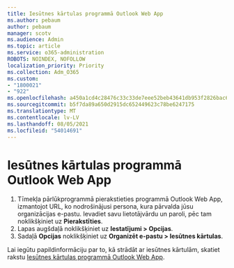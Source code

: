 ```yaml
---
title: Iesūtnes kārtulas programmā Outlook Web App
ms.author: pebaum
author: pebaum
manager: scotv
ms.audience: Admin
ms.topic: article
ms.service: o365-administration
ROBOTS: NOINDEX, NOFOLLOW
localization_priority: Priority
ms.collection: Adm_O365
ms.custom:
- "1800021"
- "922"
ms.openlocfilehash: a450a1cd4c28476c33c33de7eee52beb43641db953f2826bac68ca76b2e50f25
ms.sourcegitcommit: b5f7da89a650d2915dc652449623c78be6247175
ms.translationtype: MT
ms.contentlocale: lv-LV
ms.lasthandoff: 08/05/2021
ms.locfileid: "54014691"
---
```

# <a name="inbox-rules-in-outlook-web-app"></a>Iesūtnes kārtulas programmā Outlook Web App

1. Tīmekļa pārlūkprogrammā pierakstieties programmā Outlook Web App, izmantojot URL, ko nodrošinājusi persona, kura pārvalda jūsu organizācijas e-pastu. Ievadiet savu lietotājvārdu un paroli, pēc tam noklikšķiniet uz **Pierakstīties**.
2. Lapas augšdaļā noklikšķiniet uz **Iestatījumi > Opcijas**.
3. Sadaļā **Opcijas** noklikšķiniet uz **Organizēt e-pastu > Iesūtnes kārtulas**.

Lai iegūtu papildinformāciju par to, kā strādāt ar iesūtnes kārtulām, skatiet rakstu [Iesūtnes kārtulas programmā Outlook Web App](https://support.office.com/article/inbox-rules-in-outlook-web-app-edea3d17-00c9-434b-b9b7-26ee8d9f5622).
